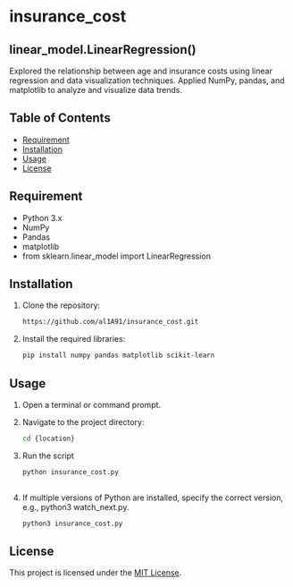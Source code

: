 # insurance_cost

## linear_model.LinearRegression()

Explored the relationship between age and insurance costs using linear regression and data visualization techniques. 
Applied NumPy, pandas, and matplotlib to analyze and visualize data trends.


## Table of Contents
- [Requirement](#requirement)
- [Installation](#installation)
- [Usage](#usage)
- [License](#license)

## Requirement
- Python 3.x
- NumPy
- Pandas
- matplotlib
- from sklearn.linear_model import LinearRegression


## Installation
1. Clone the repository:

   ```bash
   https://github.com/al1A91/insurance_cost.git


2. Install the required libraries:
   ```bash
   pip install numpy pandas matplotlib scikit-learn
   

## Usage
1. Open a terminal or command prompt.

2. Navigate to the project directory:
   ```bash
   cd {location}

4. Run the script
   ```bash
   python insurance_cost.py
 
5. If multiple versions of Python are installed, specify the correct version, e.g., python3 watch_next.py.
   ```bash
   python3 insurance_cost.py
   

## License

This project is licensed under the [MIT License](./LICENSE).
